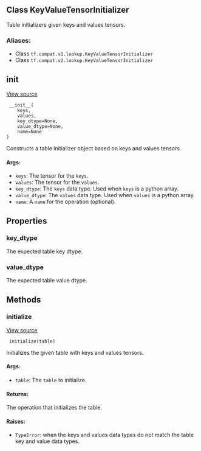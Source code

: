 ## Class KeyValueTensorInitializer

Table initializers given keys and values tensors.
### Aliases:
- Class `tf.compat.v1.lookup.KeyValueTensorInitializer`
- Class `tf.compat.v2.lookup.KeyValueTensorInitializer`
## __init__
[View source](https://github.com/tensorflow/tensorflow/blob/r2.0/tensorflow/python/ops/lookup_ops.py#L418-L446)


```
 __init__(
    keys,
    values,
    key_dtype=None,
    value_dtype=None,
    name=None
)
```

Constructs a table initializer object based on keys and values tensors.
#### Args:
- `keys`: The tensor for the `keys`.
- `values`: The tensor for the `values`.
- `key_dtype`: The `keys` data type. Used when `keys` is a python array.
- `value_dtype`: The `values` data type. Used when `values` is a python array.
- `name`: A `name` for the operation (optional).
## Properties
### key_dtype

The expected table key dtype.
### value_dtype

The expected table value dtype.
## Methods
### initialize
[View source](https://github.com/tensorflow/tensorflow/blob/r2.0/tensorflow/python/ops/lookup_ops.py#L448-L473)


```
 initialize(table)
```

Initializes the given table with keys and values tensors.
#### Args:
- `table`: The `table` to initialize.
#### Returns:

The operation that initializes the table.
#### Raises:
- `TypeError`: when the keys and values data types do not match the table key and value data types.
